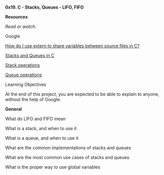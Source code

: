 **0x19. C - Stacks, Queues - LIFO, FIFO**

**Resources**

*Read or watch:*

Google

[How do I use extern to share variables between source files in C?](https://stackoverflow.com/questions/1433204/how-do-i-use-extern-to-share-variables-between-source-files)

[Stacks and Queues in C](https://data-flair.training/blogs/stacks-and-queues-in-c/)

[Stack operations](https://www.digitalocean.com/community/tutorials/stack-in-c)

[Queue operations](https://www.edureka.co/blog/queue-in-c/)

Learning Objectives

At the end of this project, you are expected to be able to explain to anyone, without the help of Google:

**General**

What do LIFO and FIFO mean

What is a stack, and when to use it

What is a queue, and when to use it

What are the common implementations of stacks and queues

What are the most common use cases of stacks and queues

What is the proper way to use global variables



